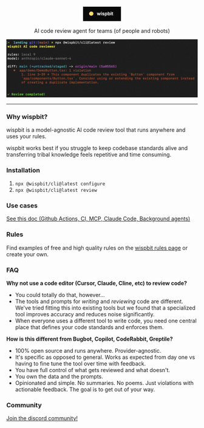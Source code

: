<p align="center">
    <a href="https://wispbit.com">
        <picture>
            <img src="assets/banner.png" alt="wispbit logo" width="100">
        </picture>
    </a>
</p>

<p align="center">AI code review agent for teams (of people and robots)</p>

<p align="center">
    <a href="https://wispbit.com">
        <picture>
            <img src="assets/screenshot.png" alt="wispbit logo">
        </picture>
    </a>
</p>

---

### Why wispbit?
wispbit is a model-agnostic AI code review tool that runs anywhere and uses your rules.

wispbit works best if you struggle to keep codebase standards alive and transferring tribal knowledge feels repetitive and time consuming.

### Installation
1. `npx @wispbit/cli@latest configure`
2. `npx @wispbit/cli@latest review`

### Use cases
[See this doc (Github Actions, CI, MCP, Claude Code, Background agents)](./USE_CASES.md)

### Rules
Find examples of free and high quality rules on the [wispbit rules page](https://wispbit.com/rules) or create your own.

### FAQ
**Why not use a code editor (Cursor, Claude, Cline, etc) to review code?**
- You could totally do that, however...
- The tools and prompts for _writing_ and _reviewing_ code are different. We've tried fitting this into existing tools but we found that a specialized tool improves accuracy and reduces noise significantly.
- When everyone uses a different tool to write code, you need one central place that defines your code standards and enforces them.

**How is this different from Bugbot, Copilot, CodeRabbit, Greptile?**
- 100% open source and runs anywhere. Provider-agnostic.
- It's specific as opposed to general. Works as expected from day one vs having to fine tune the tool over time with feedback.
- You have full control of what gets reviewed and what doesn't.
- You own the data and the prompts.
- Opinionated and simple. No summaries. No poems. Just violations with actionable feedback. The goal is to get out of your way.

### Community
[Join the discord community!](https://wispbit.com/discord)
